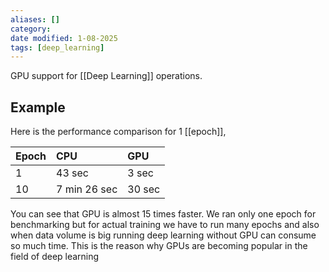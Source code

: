 ```yaml
---
aliases: []
category:
date modified: 1-08-2025
tags: [deep_learning]
---
```

GPU support for [[Deep Learning]] operations.
## Example 
Here is the performance comparison for 1 [[epoch]],

| Epoch | CPU | GPU  |
|:------|:------|:------|
| 1 | 43 sec | 3 sec |
| 10 | 7 min 26 sec | 30 sec |

You can see that GPU is almost 15 times faster. We ran only one epoch for benchmarking but for actual training we have to run many epochs and also when data volume is big running deep learning without GPU can consume so much time. This is the reason why GPUs are becoming popular in the field of deep learning

